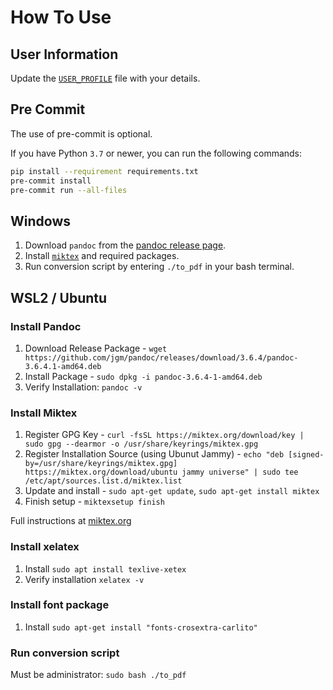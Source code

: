 # How To Use

## User Information

Update the [`USER_PROFILE`](USER_PROFILE) file with your details.

## Pre Commit

The use of pre-commit is optional.

If you have Python `3.7` or newer, you can run the following commands:

```bash
pip install --requirement requirements.txt
pre-commit install
pre-commit run --all-files
```

## Windows

1. Download `pandoc` from the [pandoc release page](https://github.com/jgm/pandoc/releases).
1. Install [`miktex`](https://miktex.org/download) and required packages.
1. Run conversion script by entering `./to_pdf` in your bash terminal.

## WSL2 / Ubuntu

### Install Pandoc

1. Download Release Package - `wget https://github.com/jgm/pandoc/releases/download/3.6.4/pandoc-3.6.4.1-amd64.deb`
2. Install Package - `sudo dpkg -i pandoc-3.6.4-1-amd64.deb`
3. Verify Installation: `pandoc -v`

### Install Miktex

1. Register GPG Key - `curl -fsSL https://miktex.org/download/key | sudo gpg --dearmor -o /usr/share/keyrings/miktex.gpg`
2. Register Installation Source (using Ubunut Jammy) - `echo "deb [signed-by=/usr/share/keyrings/miktex.gpg] https://miktex.org/download/ubuntu jammy universe" | sudo tee /etc/apt/sources.list.d/miktex.list`
3. Update and install - `sudo apt-get update`, `sudo apt-get install miktex`
4. Finish setup - `miktexsetup finish`

Full instructions at [miktex.org](https://miktex.org/download)

### Install xelatex

1. Install `sudo apt install texlive-xetex`
2. Verify installation `xelatex -v`

### Install font package

1. Install `sudo apt-get install "fonts-crosextra-carlito"`

### Run conversion script

Must be administrator: `sudo bash ./to_pdf`
